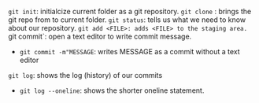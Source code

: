`git init`: initialcize current folder as a git repository.
`git clone` <URL> : brings the git repo from <URL> to current folder.
`git status`: tells us what we need to know about our repository.
`git add <FILE>: adds <FILE> to the staging area.
`git commit`: open a text editor to write commit message.

- `git commit -m"MESSAGE`: writes MESSAGE as a commit without a text editor

`git log`: shows the log (history) of our commits

- `git log --oneline`: shows the shorter oneline statement.
